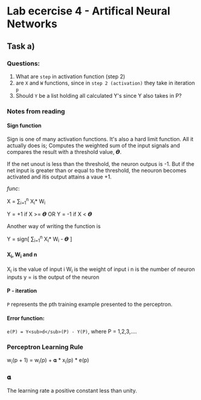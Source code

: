 # Lab ecercise 4 - Artifical Neural Networks

## Task a)

### Questions:
1. What are `step` in activation function (step 2)
2. are `X` and `W` functions, since in `step 2 (activation)` they take in iteration `p` 
3. Should `Y` be a list holding all calculated Y's since Y also takes in P?

### Notes from reading

#### Sign function
Sign is one of many activation functions. It's also a hard limit function.
All it actually does is;
Computes the weighted sum of the input signals and compares the result with a threshold value, 𝜭. 

If the net unout is less than the threshold, the neuron outpus is -1. But if the net input is greater than or equal to the threshold, the neouron becomes activated and itis output attains a vaue +1. 

_func_:

X = ∑<sub>i=1</sub><sup>n</sup> X<sub>i</sub>\* W<sub>i</sub>

Y = +1 if X >= 𝜭 OR Y = -1 if X < 𝜭

Another way of writing the function is

Y = sign[ ∑<sub>i=1</sub><sup>n</sup> X<sub>i</sub>\* W<sub>i</sub> - 𝜭 ]


#### X<sub>i</sub>, W<sub>i</sub> and n
X<sub>i</sub> is the value of input i
W<sub>i</sub> is the weight of input i
n is the number of neuron inputs
y = is the output of the neuron


#### P - iteration
`P` represents the pth training example presented to the perceptron. 


#### Error function:
`e(P) = Y<sub>d</sub>(P) - Y(P)`, where P = 1,2,3,....




### Perceptron Learning Rule
w<sub>i</sub>(p + 1) = w<sub>i</sub>(p) + 𝛂 * x<sub>i</sub>(p) * e(p)

### 𝛂
The learning rate a positive constant less than unity.




